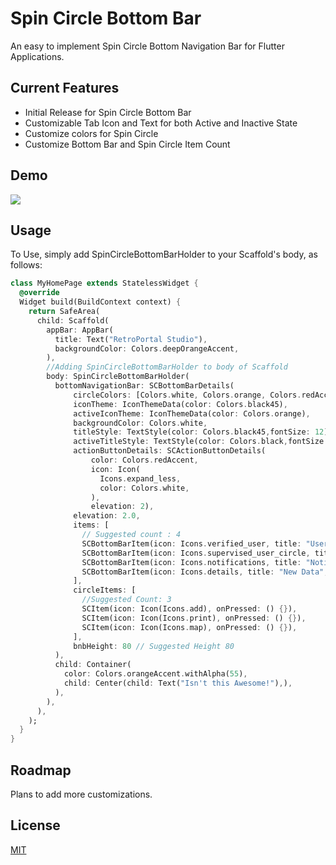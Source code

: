 # Spin Circle Bottom Bar

An easy to implement Spin Circle Bottom Navigation Bar for Flutter Applications.

## Current Features

* Initial Release for Spin Circle Bottom Bar
* Customizable Tab Icon and Text for both Active and Inactive State
* Customize colors for Spin Circle
* Customize Bottom Bar and Spin Circle Item Count

## Demo
![](https://github.com/retroportalstudio/spincircle_bottom_bar/blob/master/spincircle_bottom_bar.gif)

## Usage
To Use, simply add SpinCircleBottomBarHolder to your Scaffold's body, as follows:

```dart
class MyHomePage extends StatelessWidget {
  @override
  Widget build(BuildContext context) {
    return SafeArea(
      child: Scaffold(
        appBar: AppBar(
          title: Text("RetroPortal Studio"),
          backgroundColor: Colors.deepOrangeAccent,
        ),
        //Adding SpinCircleBottomBarHolder to body of Scaffold
        body: SpinCircleBottomBarHolder(
          bottomNavigationBar: SCBottomBarDetails(
              circleColors: [Colors.white, Colors.orange, Colors.redAccent],
              iconTheme: IconThemeData(color: Colors.black45),
              activeIconTheme: IconThemeData(color: Colors.orange),
              backgroundColor: Colors.white,
              titleStyle: TextStyle(color: Colors.black45,fontSize: 12),
              activeTitleStyle: TextStyle(color: Colors.black,fontSize: 12,fontWeight: FontWeight.bold),
              actionButtonDetails: SCActionButtonDetails(
                  color: Colors.redAccent,
                  icon: Icon(
                    Icons.expand_less,
                    color: Colors.white,
                  ),
                  elevation: 2),
              elevation: 2.0,
              items: [
                // Suggested count : 4
                SCBottomBarItem(icon: Icons.verified_user, title: "User", onPressed: () {}),
                SCBottomBarItem(icon: Icons.supervised_user_circle, title: "Details", onPressed: () {}),
                SCBottomBarItem(icon: Icons.notifications, title: "Notifications", onPressed: () {}),
                SCBottomBarItem(icon: Icons.details, title: "New Data", onPressed: () {}),
              ],
              circleItems: [
                //Suggested Count: 3
                SCItem(icon: Icon(Icons.add), onPressed: () {}),
                SCItem(icon: Icon(Icons.print), onPressed: () {}),
                SCItem(icon: Icon(Icons.map), onPressed: () {}),
              ],
              bnbHeight: 80 // Suggested Height 80
          ),
          child: Container(
            color: Colors.orangeAccent.withAlpha(55),
            child: Center(child: Text("Isn't this Awesome!"),),
          ),
        ),
      ),
    );
  }
}

```

## Roadmap
Plans to add more customizations.

## License
[MIT](https://choosealicense.com/licenses/mit/)